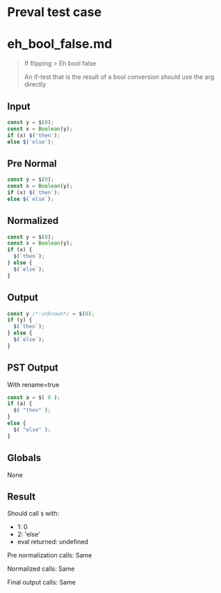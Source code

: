 # Preval test case

# eh_bool_false.md

> If flipping > Eh bool false
>
> An if-test that is the result of a bool conversion should use the arg directly

## Input

`````js filename=intro
const y = $(0);
const x = Boolean(y);
if (x) $('then');
else $('else');
`````

## Pre Normal


`````js filename=intro
const y = $(0);
const x = Boolean(y);
if (x) $(`then`);
else $(`else`);
`````

## Normalized


`````js filename=intro
const y = $(0);
const x = Boolean(y);
if (x) {
  $(`then`);
} else {
  $(`else`);
}
`````

## Output


`````js filename=intro
const y /*:unknown*/ = $(0);
if (y) {
  $(`then`);
} else {
  $(`else`);
}
`````

## PST Output

With rename=true

`````js filename=intro
const a = $( 0 );
if (a) {
  $( "then" );
}
else {
  $( "else" );
}
`````

## Globals

None

## Result

Should call `$` with:
 - 1: 0
 - 2: 'else'
 - eval returned: undefined

Pre normalization calls: Same

Normalized calls: Same

Final output calls: Same
